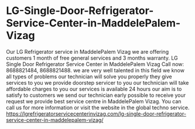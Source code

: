 # LG-Single-Door-Refrigerator-Service-Center-in-MaddelePalem-Vizag
Our LG Refrigerator service in MaddelePalem Vizag we are offering customers 1 month of free general services and 3 months warranty. LG Single Door Refrigerator Service Center in MaddelePalem Vizag  Call now: 8688821484, 8688821488. we are very well talented in this field we know all types of problems our technician will solve you properly they give services to you we provide doorstep servicer to you our technician will take affordable charges to you our services is available 24 hours our aim is to satisfy to customers we send our technician early possible to receive your request we provide best service centre in MaddelePalem Vizag. You can call us for more information or visit the website in the global techno service.  https://lgrefrigeratorservicecenterinvizag.com/lg-single-door-refrigerator-service-center-in-maddelepalem-vizag/
